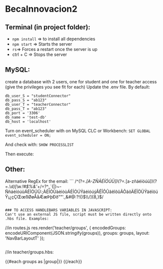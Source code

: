 # BecaInnovacion2

## Terminal (in project folder):
- `npm install` => to install all dependencies
- `npm start` => Starts the server
- `rs`=> Forces a restart once the server is up
- ctrl + C => Stops the server

## MySQL:
create a database with 2 users, one for student and one for teacher access (give the privileges you see fit for each)
Update the .env file. By default:

```
db_user_S = "studentConnector"
db_pass_S = "ab123"
db_user_T = "teacherConnector"
db_pass_T = "ab123"
db_port = '3306'
db_name = 'test-db'
db_host = 'localhost'
```

Turn on event_scheduler with on MySQL CLC or Workbench: `SET GLOBAL event_scheduler = ON;`

And check with: `SHOW PROCESSLIST`

Then execute: ` `

## Other:
Alternative RegEx for the email: ```
/^(?=._[A-ZÑÁÉÍÓÚÜ])(?=._[a-zñáéíóúü])(?=._\d)[\w.!#\$%&’_+/=?^\_`{|}~\-ÑñáéíóúüÁÉÍÓÚÜ:;ÀÈÌÒÙàèìòùÁÉÍÓÚÝáéíóúýÂÊÎÔÛâêîôûÃÕãõÄËÏÖÜŸäëïöüŸ¡¿çÇŒœßØøÅåÆæÞþÐð""'.,&#@:?!()$\\/]{8,}$/
```

### TO ACCESS HANDLEBARS VARIABLES IN JAVASCRIPT:
Can't use an external JS file, script must be written directly onto .hbs file. Examples:

```
//in routes.js
res.render('teacher/groups', {
            encodedGroups: encodeURIComponent(JSON.stringify(groups)),
            groups: groups,
            layout: 'NavBarLayoutT'
        });
```
```
//in teacher/groups.hbs:
<script>
    let decodedJson = decodeURIComponent("{{{encodedGroups}}}"),
        groups = JSON.parse(decodedJson);
    console.log(groups);
    Object.values(groups).forEach((element, index, array) => {
        console.log(element);
    });
</script>

{{#each groups as |group|}}
    <script>
        console.log("{{group.groupID}}")
    </script>
{{/each}}
```
